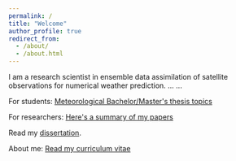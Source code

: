 ```yaml
---
permalink: /
title: "Welcome"
author_profile: true
redirect_from: 
  - /about/
  - /about.html
---
```


I am a research scientist in ensemble data assimilation of satellite observations for numerical weather prediction.
...
...

For students: [Meteorological Bachelor/Master's thesis topics](https://lkugler.github.io/teaching)

For researchers: [Here's a summary of my papers](https://lkugler.github.io/blog)

Read my [dissertation](https://lkugler.github.io/files/dissertation.pdf).

About me: [Read my curriculum vitae](https://lkugler.github.io/cv)
